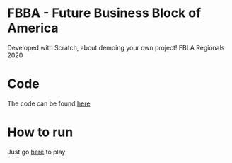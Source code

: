 # FBBA - Future Business Block of America
Developed with Scratch, about demoing your own project! FBLA Regionals 2020

# Code
The code can be found [here](https://scratch.mit.edu/projects/362076865/)

# How to run
Just go [here](https://florencio-o.github.io/FBBA/) to play